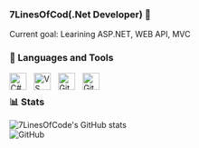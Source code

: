 ### 7LinesOfCod(.Net Developer) 👋

Current goal: Learining ASP.NET, WEB API, MVC 

### 🧰 Languages and Tools
<img align="left" alt="C#" width="30px" style="padding-right:10px;" src="https://cdn.jsdelivr.net/gh/devicons/devicon/icons/csharp/csharp-original.svg" />
<img align="left" alt="VS" width="30px" style="padding-right:10px;" src="https://cdn.jsdelivr.net/gh/devicons/devicon/icons/visualstudio/visualstudio-plain.svg" />
<img align="left" alt="Git" width="30px" style="padding-right:10px;" src="https://cdn.jsdelivr.net/gh/devicons/devicon/icons/git/git-original.svg" />
<img align="left" alt="GitHub" width="30px" style="padding-right:10px;" src="https://cdn.jsdelivr.net/gh/devicons/devicon/icons/github/github-original.svg" />

<br />

### 📊 Stats
![7LinesOfCode's GitHub stats](https://github-readme-stats.vercel.app/api?username=7LinesOfCode&show_icons=true&theme=dark)
<br/>
<img  alt="GitHub"  style="padding-right:10px;" src="https://www.codewars.com/users/7LinesOfCode/badges/large" />
   
